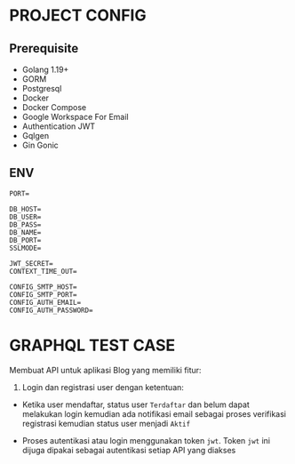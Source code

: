 # PROJECT CONFIG
## Prerequisite
- Golang 1.19+
- GORM
- Postgresql
- Docker
- Docker Compose
- Google Workspace For Email
- Authentication JWT 
- Gqlgen 
- Gin Gonic 

## ENV
```env
PORT=

DB_HOST=
DB_USER=
DB_PASS=
DB_NAME=
DB_PORT=
SSLMODE=

JWT_SECRET=
CONTEXT_TIME_OUT=

CONFIG_SMTP_HOST=
CONFIG_SMTP_PORT=
CONFIG_AUTH_EMAIL=
CONFIG_AUTH_PASSWORD=
```

# GRAPHQL TEST CASE


Membuat API untuk aplikasi Blog yang memiliki fitur:

1. Login dan registrasi user dengan ketentuan:

  * Ketika user mendaftar, status user `Terdaftar` dan belum dapat melakukan login kemudian ada notifikasi email sebagai proses verifikasi registrasi kemudian status user menjadi `Aktif`
  
  * Proses autentikasi atau login menggunakan token `jwt`. Token `jwt` ini dijuga dipakai sebagai autentikasi setiap API yang diakses




